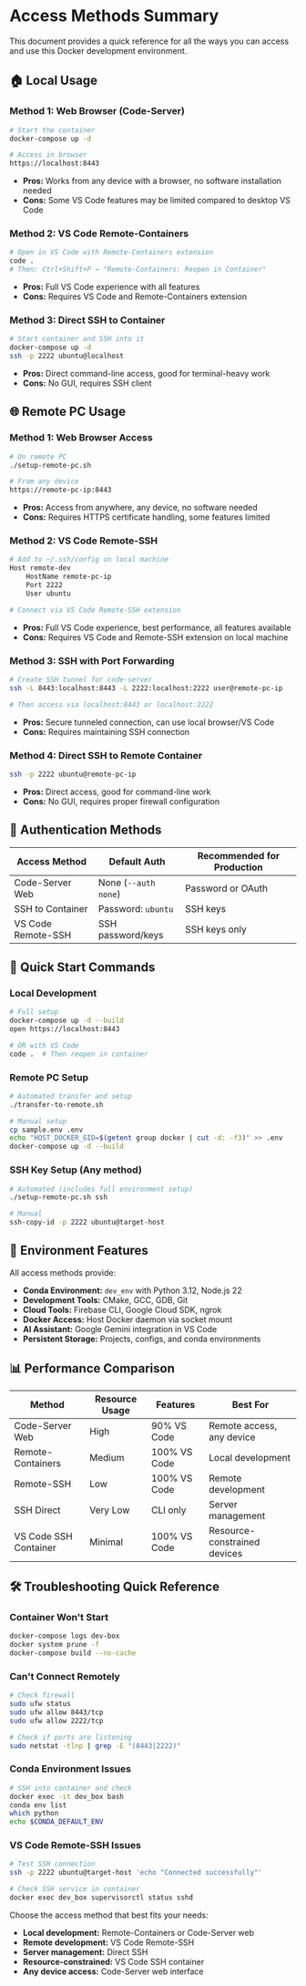 # Access Methods Summary

This document provides a quick reference for all the ways you can access and use this Docker development environment.

## 🏠 Local Usage

### Method 1: Web Browser (Code-Server)
```bash
# Start the container
docker-compose up -d

# Access in browser
https://localhost:8443
```
- **Pros:** Works from any device with a browser, no software installation needed
- **Cons:** Some VS Code features may be limited compared to desktop VS Code

### Method 2: VS Code Remote-Containers
```bash
# Open in VS Code with Remote-Containers extension
code .
# Then: Ctrl+Shift+P → "Remote-Containers: Reopen in Container"
```
- **Pros:** Full VS Code experience with all features
- **Cons:** Requires VS Code and Remote-Containers extension

### Method 3: Direct SSH to Container
```bash
# Start container and SSH into it
docker-compose up -d
ssh -p 2222 ubuntu@localhost
```
- **Pros:** Direct command-line access, good for terminal-heavy work
- **Cons:** No GUI, requires SSH client

## 🌐 Remote PC Usage

### Method 1: Web Browser Access
```bash
# On remote PC
./setup-remote-pc.sh

# From any device
https://remote-pc-ip:8443
```
- **Pros:** Access from anywhere, any device, no software needed
- **Cons:** Requires HTTPS certificate handling, some features limited

### Method 2: VS Code Remote-SSH
```bash
# Add to ~/.ssh/config on local machine
Host remote-dev
    HostName remote-pc-ip
    Port 2222
    User ubuntu

# Connect via VS Code Remote-SSH extension
```
- **Pros:** Full VS Code experience, best performance, all features available
- **Cons:** Requires VS Code and Remote-SSH extension on local machine

### Method 3: SSH with Port Forwarding
```bash
# Create SSH tunnel for code-server
ssh -L 8443:localhost:8443 -L 2222:localhost:2222 user@remote-pc-ip

# Then access via localhost:8443 or localhost:2222
```
- **Pros:** Secure tunneled connection, can use local browser/VS Code
- **Cons:** Requires maintaining SSH connection

### Method 4: Direct SSH to Remote Container
```bash
ssh -p 2222 ubuntu@remote-pc-ip
```
- **Pros:** Direct access, good for command-line work
- **Cons:** No GUI, requires proper firewall configuration


## 🔐 Authentication Methods

| Access Method | Default Auth | Recommended for Production |
|---------------|--------------|----------------------------|
| Code-Server Web | None (`--auth none`) | Password or OAuth |
| SSH to Container | Password: `ubuntu` | SSH keys |
| VS Code Remote-SSH | SSH password/keys | SSH keys only |

## 🚀 Quick Start Commands

### Local Development
```bash
# Full setup
docker-compose up -d --build
open https://localhost:8443

# OR with VS Code
code .  # Then reopen in container
```

### Remote PC Setup
```bash
# Automated transfer and setup
./transfer-to-remote.sh

# Manual setup
cp sample.env .env
echo "HOST_DOCKER_GID=$(getent group docker | cut -d: -f3)" >> .env
docker-compose up -d --build
```

### SSH Key Setup (Any method)
```bash
# Automated (includes full environment setup)
./setup-remote-pc.sh ssh

# Manual
ssh-copy-id -p 2222 ubuntu@target-host
```

## 🔧 Environment Features

All access methods provide:
- **Conda Environment:** `dev_env` with Python 3.12, Node.js 22
- **Development Tools:** CMake, GCC, GDB, Git
- **Cloud Tools:** Firebase CLI, Google Cloud SDK, ngrok
- **Docker Access:** Host Docker daemon via socket mount
- **AI Assistant:** Google Gemini integration in VS Code
- **Persistent Storage:** Projects, configs, and conda environments

## 📊 Performance Comparison

| Method | Resource Usage | Features | Best For |
|--------|----------------|----------|----------|
| Code-Server Web | High | 90% VS Code | Remote access, any device |
| Remote-Containers | Medium | 100% VS Code | Local development |
| Remote-SSH | Low | 100% VS Code | Remote development |
| SSH Direct | Very Low | CLI only | Server management |
| VS Code SSH Container | Minimal | 100% VS Code | Resource-constrained devices |

## 🛠️ Troubleshooting Quick Reference

### Container Won't Start
```bash
docker-compose logs dev-box
docker system prune -f
docker-compose build --no-cache
```

### Can't Connect Remotely
```bash
# Check firewall
sudo ufw status
sudo ufw allow 8443/tcp
sudo ufw allow 2222/tcp

# Check if ports are listening
sudo netstat -tlnp | grep -E "(8443|2222)"
```

### Conda Environment Issues
```bash
# SSH into container and check
docker exec -it dev_box bash
conda env list
which python
echo $CONDA_DEFAULT_ENV
```

### VS Code Remote-SSH Issues
```bash
# Test SSH connection
ssh -p 2222 ubuntu@target-host 'echo "Connected successfully"'

# Check SSH service in container
docker exec dev_box supervisorctl status sshd
```

Choose the access method that best fits your needs:
- **Local development:** Remote-Containers or Code-Server web
- **Remote development:** VS Code Remote-SSH
- **Server management:** Direct SSH
- **Resource-constrained:** VS Code SSH container
- **Any device access:** Code-Server web interface
